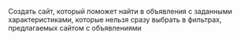 Создать сайт, который поможет найти в объявления с заданными характеристиками, которые нельзя сразу
выбрать в фильтрах, предлагаемых сайтом с объявлениями
